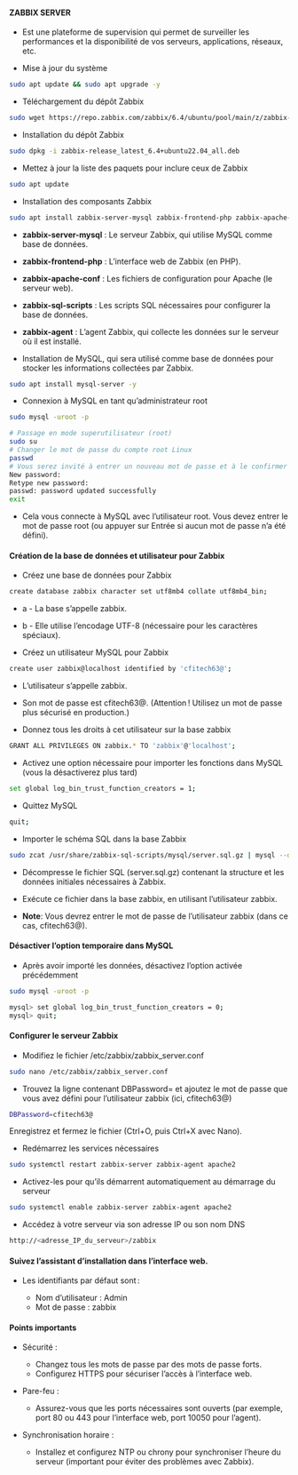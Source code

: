 #### ZABBIX SERVER

- Est une plateforme de supervision qui permet de surveiller les performances et la disponibilité de vos serveurs, applications, réseaux, etc.

- Mise à jour du système

```sh
sudo apt update && sudo apt upgrade -y
```

- Téléchargement du dépôt Zabbix

```sh
sudo wget https://repo.zabbix.com/zabbix/6.4/ubuntu/pool/main/z/zabbix-release/zabbix-release_latest_6.4+ubuntu22.04_all.deb
```

- Installation du dépôt Zabbix

```sh
sudo dpkg -i zabbix-release_latest_6.4+ubuntu22.04_all.deb
```

- Mettez à jour la liste des paquets pour inclure ceux de Zabbix

```sh
sudo apt update
```

- Installation des composants Zabbix

```sh
sudo apt install zabbix-server-mysql zabbix-frontend-php zabbix-apache-conf zabbix-sql-scripts zabbix-agent
```

- **zabbix-server-mysql** : Le serveur Zabbix, qui utilise MySQL comme base de données.
- **zabbix-frontend-php** : L’interface web de Zabbix (en PHP).
- **zabbix-apache-conf** : Les fichiers de configuration pour Apache (le serveur web).
- **zabbix-sql-scripts** : Les scripts SQL nécessaires pour configurer la base de données.
- **zabbix-agent** : L’agent Zabbix, qui collecte les données sur le serveur où il est installé.

- Installation de MySQL, qui sera utilisé comme base de données pour stocker les informations collectées par Zabbix.

```sh
sudo apt install mysql-server -y
```

- Connexion à MySQL en tant qu’administrateur root

```sh
sudo mysql -uroot -p

# Passage en mode superutilisateur (root)
sudo su
# Changer le mot de passe du compte root Linux
passwd
# Vous serez invité à entrer un nouveau mot de passe et à le confirmer
New password:
Retype new password:
passwd: password updated successfully
exit
```

- Cela vous connecte à MySQL avec l’utilisateur root. Vous devez entrer le mot de passe root (ou appuyer sur Entrée si aucun mot de passe n’a été défini).

#### Création de la base de données et utilisateur pour Zabbix

- Créez une base de données pour Zabbix

```sh
create database zabbix character set utf8mb4 collate utf8mb4_bin;
```

- a - La base s’appelle zabbix.
- b - Elle utilise l’encodage UTF-8 (nécessaire pour les caractères spéciaux).

- Créez un utilisateur MySQL pour Zabbix

```sh
create user zabbix@localhost identified by 'cfitech63@';
```

- L’utilisateur s’appelle zabbix.
- Son mot de passe est cfitech63@. (Attention ! Utilisez un mot de passe plus sécurisé en production.)

- Donnez tous les droits à cet utilisateur sur la base zabbix

```sh
GRANT ALL PRIVILEGES ON zabbix.* TO 'zabbix'@'localhost';
```

- Activez une option nécessaire pour importer les fonctions dans MySQL (vous la désactiverez plus tard)

```sh
set global log_bin_trust_function_creators = 1;
```

- Quittez MySQL

```sh
quit;
```

- Importer le schéma SQL dans la base Zabbix

```sh
sudo zcat /usr/share/zabbix-sql-scripts/mysql/server.sql.gz | mysql --default-character-set=utf8mb4 -uzabbix -p zabbix
```

- Décompresse le fichier SQL (server.sql.gz) contenant la structure et les données initiales nécessaires à Zabbix.
- Exécute ce fichier dans la base zabbix, en utilisant l’utilisateur zabbix.

- **Note**: Vous devrez entrer le mot de passe de l’utilisateur zabbix (dans ce cas, cfitech63@).

#### Désactiver l’option temporaire dans MySQL

- Après avoir importé les données, désactivez l’option activée précédemment

```sh
sudo mysql -uroot -p

mysql> set global log_bin_trust_function_creators = 0;
mysql> quit;
```

#### Configurer le serveur Zabbix

- Modifiez le fichier /etc/zabbix/zabbix_server.conf

```sh
sudo nano /etc/zabbix/zabbix_server.conf
```

- Trouvez la ligne contenant DBPassword= et ajoutez le mot de passe que vous avez défini pour l’utilisateur zabbix (ici, cfitech63@)

```sh
DBPassword=cfitech63@
```

Enregistrez et fermez le fichier (Ctrl+O, puis Ctrl+X avec Nano).

- Redémarrez les services nécessaires

```sh
sudo systemctl restart zabbix-server zabbix-agent apache2
```

- Activez-les pour qu’ils démarrent automatiquement au démarrage du serveur

```sh
sudo systemctl enable zabbix-server zabbix-agent apache2
```

- Accédez à votre serveur via son adresse IP ou son nom DNS

```sh
http://<adresse_IP_du_serveur>/zabbix
```

#### Suivez l’assistant d’installation dans l’interface web.

- Les identifiants par défaut sont :

  - Nom d’utilisateur : Admin
  - Mot de passe : zabbix

#### Points importants

- Sécurité :

  - Changez tous les mots de passe par des mots de passe forts.
  - Configurez HTTPS pour sécuriser l’accès à l’interface web.

- Pare-feu :

  - Assurez-vous que les ports nécessaires sont ouverts (par exemple, port 80 ou 443 pour l’interface web, port 10050 pour l’agent).

- Synchronisation horaire :

  - Installez et configurez NTP ou chrony pour synchroniser l’heure du serveur (important pour éviter des problèmes avec Zabbix).

